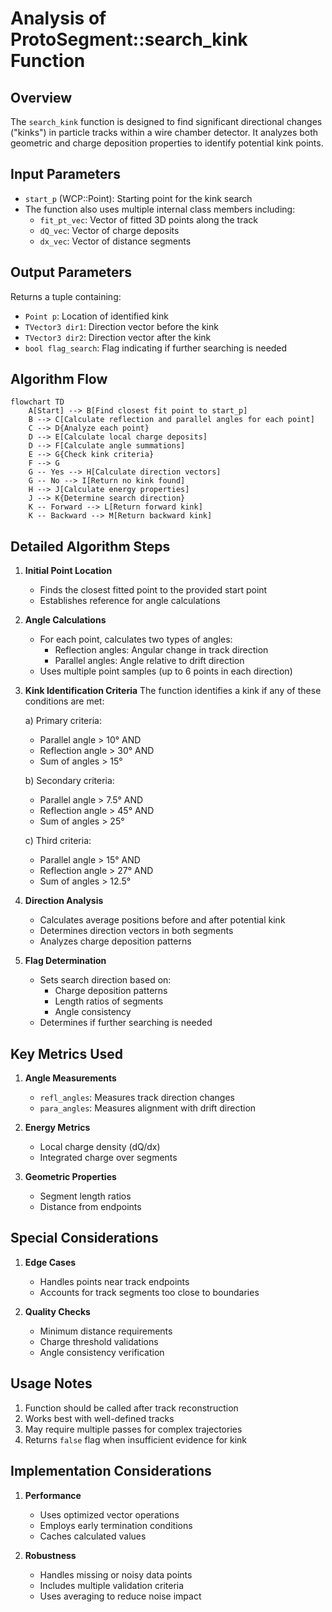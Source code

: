 # Analysis of ProtoSegment::search_kink Function

## Overview
The `search_kink` function is designed to find significant directional changes ("kinks") in particle tracks within a wire chamber detector. It analyzes both geometric and charge deposition properties to identify potential kink points.

## Input Parameters
- `start_p` (WCP::Point): Starting point for the kink search
- The function also uses multiple internal class members including:
  - `fit_pt_vec`: Vector of fitted 3D points along the track
  - `dQ_vec`: Vector of charge deposits
  - `dx_vec`: Vector of distance segments

## Output Parameters
Returns a tuple containing:
- `Point p`: Location of identified kink
- `TVector3 dir1`: Direction vector before the kink 
- `TVector3 dir2`: Direction vector after the kink
- `bool flag_search`: Flag indicating if further searching is needed

## Algorithm Flow

```mermaid
flowchart TD
    A[Start] --> B[Find closest fit point to start_p]
    B --> C[Calculate reflection and parallel angles for each point]
    C --> D{Analyze each point}
    D --> E[Calculate local charge deposits]
    D --> F[Calculate angle summations]
    E --> G{Check kink criteria}
    F --> G
    G -- Yes --> H[Calculate direction vectors]
    G -- No --> I[Return no kink found]
    H --> J[Calculate energy properties]
    J --> K{Determine search direction}
    K -- Forward --> L[Return forward kink]
    K -- Backward --> M[Return backward kink]
```

## Detailed Algorithm Steps

1. **Initial Point Location**
   - Finds the closest fitted point to the provided start point
   - Establishes reference for angle calculations

2. **Angle Calculations**
   - For each point, calculates two types of angles:
     - Reflection angles: Angular change in track direction
     - Parallel angles: Angle relative to drift direction
   - Uses multiple point samples (up to 6 points in each direction)

3. **Kink Identification Criteria**
   The function identifies a kink if any of these conditions are met:

   a) Primary criteria:
   - Parallel angle > 10° AND
   - Reflection angle > 30° AND
   - Sum of angles > 15°

   b) Secondary criteria:
   - Parallel angle > 7.5° AND
   - Reflection angle > 45° AND
   - Sum of angles > 25°

   c) Third criteria:
   - Parallel angle > 15° AND
   - Reflection angle > 27° AND
   - Sum of angles > 12.5°

4. **Direction Analysis**
   - Calculates average positions before and after potential kink
   - Determines direction vectors in both segments
   - Analyzes charge deposition patterns

5. **Flag Determination**
   - Sets search direction based on:
     - Charge deposition patterns
     - Length ratios of segments
     - Angle consistency
   - Determines if further searching is needed

## Key Metrics Used

1. **Angle Measurements**
   - `refl_angles`: Measures track direction changes
   - `para_angles`: Measures alignment with drift direction

2. **Energy Metrics**
   - Local charge density (dQ/dx)
   - Integrated charge over segments

3. **Geometric Properties**
   - Segment length ratios
   - Distance from endpoints

## Special Considerations

1. **Edge Cases**
   - Handles points near track endpoints
   - Accounts for track segments too close to boundaries

2. **Quality Checks**
   - Minimum distance requirements
   - Charge threshold validations
   - Angle consistency verification

## Usage Notes

1. Function should be called after track reconstruction
2. Works best with well-defined tracks
3. May require multiple passes for complex trajectories
4. Returns `false` flag when insufficient evidence for kink

## Implementation Considerations

1. **Performance**
   - Uses optimized vector operations
   - Employs early termination conditions
   - Caches calculated values

2. **Robustness**
   - Handles missing or noisy data points
   - Includes multiple validation criteria
   - Uses averaging to reduce noise impact